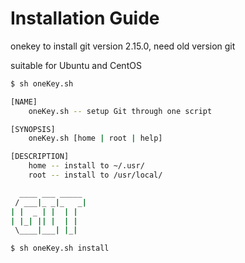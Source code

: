 # Installation Guide
onekey to install git version 2.15.0, need old version git

suitable for Ubuntu and CentOS

```bash
$ sh oneKey.sh

[NAME]
    oneKey.sh -- setup Git through one script

[SYNOPSIS]
    oneKey.sh [home | root | help]

[DESCRIPTION]
    home -- install to ~/.usr/
    root -- install to /usr/local/

  ____ ___ _____
 / ___|_ _|_   _|
| |  _ | |  | |
| |_| || |  | |
 \____|___| |_|

$ sh oneKey.sh install

```


